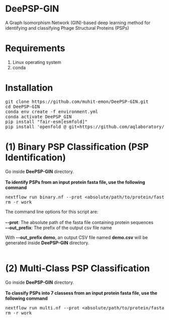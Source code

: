 # DeePSP-GIN
A Graph Isomorphism Network (GIN)-based deep learning method for identifying and classifying Phage Structural Proteins (PSPs)

# Requirements
<ol>
  <li>Linux operating system</li>
  <li>conda</li>
</ol>

# Installation
<pre>
git clone https://github.com/muhit-emon/DeePSP-GIN.git
cd DeePSP-GIN
conda env create -f environment.yml
conda activate DeePSP_GIN
pip install "fair-esm[esmfold]"
pip install 'openfold @ git+https://github.com/aqlaboratory/openfold.git@4b41059694619831a7db195b7e0988fc4ff3a307'
</pre>

# (1) Binary PSP Classification (PSP Identification)
Go inside <b>DeePSP-GIN</b> directory. <br> <br>
<b>To identify PSPs from an input protein fasta file, use the following command</b> <br>
<pre>
nextflow run binary.nf --prot &ltabsolute/path/to/protein/fasta/file&gt --out_prefix &ltprefix of output csv file name&gt
rm -r work
</pre>
The command line options for this script are: <br><br>
<b>--prot</b>: The absolute path of the fasta file containing protein sequences <br>
<b>--out_prefix</b>: The prefix of the output csv file name <br>

With <b>--out_prefix demo</b>, an output CSV file named <b>demo.csv</b> will be generated inside <b>DeePSP-GIN</b> directory. <br><br>

# (2) Multi-Class PSP Classification
Go inside <b>DeePSP-GIN</b> directory. <br> <br>
<b>To classify PSPs into 7 classess from an input protein fasta file, use the following command</b> <br>
<pre>
nextflow run multi.nf --prot &ltabsolute/path/to/protein/fasta/file&gt --out_prefix &ltprefix of output csv file name&gt
rm -r work
</pre>
